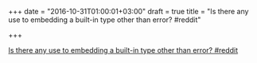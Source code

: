 +++
date = "2016-10-31T01:00:01+03:00"
draft = true
title = "Is there any use to embedding a built-in type other than error?  #reddit"

+++

<p><a href="https://t.co/vwIJwB3oHy">Is there any use to embedding a built-in type other than error?  #reddit</a></p>
